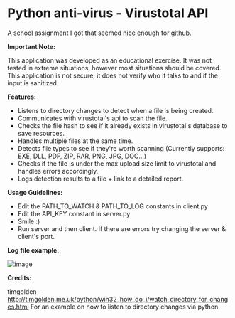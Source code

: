 # Python anti-virus - Virustotal API
A school assignment I got that seemed nice enough for github.


**Important Note:**

This application was developed as an educational exercise. It was not tested in extreme situations, however most situations should be covered.
This application is not secure, it does not verify who it talks to and if the input is sanitized.



**Features:**

- Listens to directory changes to detect when a file is being created.
- Communicates with virustotal's api to scan the file.
- Checks the file hash to see if it already exists in virustotal's database to save resources.
- Handles multiple files at the same time.
- Detects file types to see if they're worth scanning (Currently supports: EXE, DLL, PDF, ZIP, RAR, PNG, JPG, DOC...)
- Checks if the file is under the max upload size limit to virustotal and handles errors accordingly.
- Logs detection results to a file + link to a detailed report.



**Usage Guidelines:**

- Edit the PATH_TO_WATCH & PATH_TO_LOG constants in client.py
- Edit the API_KEY constant in server.py
- Smile :)
- Run server and then client. If there are errors try changing the server & client's port.


**Log file example:**

![image](https://user-images.githubusercontent.com/60044819/149026464-cec73df6-9d97-4911-9f97-8a68d7012e6d.png)



**Credits:**

timgolden - http://timgolden.me.uk/python/win32_how_do_i/watch_directory_for_changes.html
For an example on how to listen to directory changes via python.

